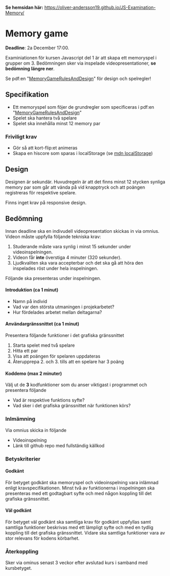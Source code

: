 **Se hemsidan här:** https://oliver-andersson19.github.io/JS-Examination-Memory/

# Memory game

**Deadline**: 2a December 17:00.

Examiniationen för kursen Javascript del 1 är att skapa ett memoryspel i grupper om 3. Bedömningen sker via inspelade videopresentationer, **se bedömning längre ner**.

Se pdf:en "[MemoryGameRulesAndDesign](MemoryGameRulesAndDesign.pdf)" för design och spelregler!

## Specifikation

- Ett memoryspel som föjer de grundregler som specificeras i pdf:en "[MemoryGameRulesAndDesign](MemoryGameRulesAndDesign.pdf)"
- Spelet ska hantera två spelare
- Spelet ska innehålla minst 12 memory par

### Friviligt krav

- Gör så att kort-flip:et animeras
- Skapa en hiscore som sparas i localStorage (se [mdn localStorage](https://developer.mozilla.org/en-US/docs/Web/API/Window/localStorage))

## Design

Designen är sekundär. Huvudregeln är att det finns minst 12 stycken synliga memory par som går att vända på vid knapptryck och att poängen registreras för respektive spelare.

Finns inget krav på responsive design.

## Bedömning

Innan deadline ska en indivudell videopresentation skickas in via omnius. Videon måste uppfylla följande tekniska krav:

1. Studerande måste vara synlig i minst 15 sekunder under videoinspelningen.
2. Videon får **inte** överstiga 4 minuter (320 sekunder).
3. Ljudkvaliten ska vara accepterbar och det ska gå att höra den inspelades röst under hela inspelningen.

Följande ska presenteras under inspelningen.

#### Introduktion (ca 1 minut)

- Namn på individ
- Vad var den största utmaningen i projekarbetet?
- Hur fördelades arbetet mellan deltagarna?

#### Användargränssnittet (ca 1 minut)

Presentera följande funktioner i det grafiska gränssnittet

1. Starta spelet med två spelare
2. Hitta ett par
3. Visa att poängen för spelaren uppdateras
4. Återupprepa 2. och 3. tills att en spelare har 3 poäng

#### Koddemo (max 2 minuter)

Välj ut de **3** kodfunktioner som du anser viktigast i programmet och presentera följande

- Vad är respektive funktions syfte?
- Vad sker i det grafiska gränssnittet när funktionen körs?

### Inlmämning

Via omnius skicka in följande

- Videoinspelning
- Länk till github repo med fullständig källkod

### Betyskriterier

#### Godkänt

För betyget godkänt ska memoryspel och videoinspelning vara inlämnad enligt kravspecifikationen. Minst två av funktionerna i inspelningen ska presenteras med ett godtagbart syfte och med någon koppling till det grafiska gränssnittet.

#### Väl godkänt

För betyget väl godkänt ska samtliga krav för godkänt uppfyllas samt samtliga funktioner beskrivas med ett lämpligt syfte och med en tydlig koppling till det grafiska gränssnittet. Vidare ska samtliga funktioner vara av stor relevans för kodens körbarhet.

### Återkoppling

Sker via ominus senast 3 veckor efter avslutad kurs i samband med kursbetyget.
